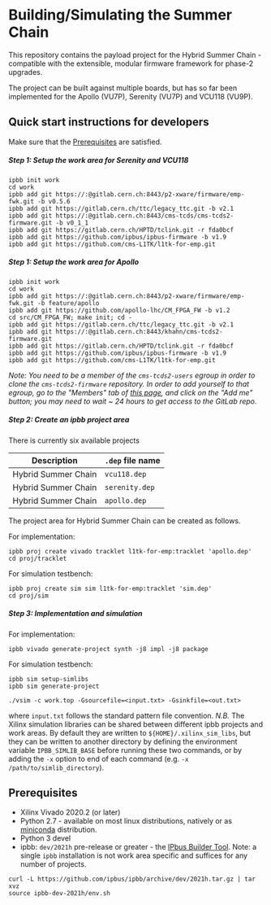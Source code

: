 # Building/Simulating the Summer Chain #

This repository contains the payload project for the Hybrid Summer Chain - compatible with the extensible, modular firmware framework for phase-2 upgrades.

The project can be built against multiple boards, but has so far been implemented for the Apollo (VU7P), Serenity (VU7P) and VCU118 (VU9P).

## Quick start instructions for developers ##

Make sure that the [Prerequisites](#prerequisites) are satisfied.

##### Step 1: Setup the work area for Serenity and VCU118

```
ipbb init work
cd work
ipbb add git https://:@gitlab.cern.ch:8443/p2-xware/firmware/emp-fwk.git -b v0.5.6
ipbb add git https://gitlab.cern.ch/ttc/legacy_ttc.git -b v2.1
ipbb add git https://:@gitlab.cern.ch:8443/cms-tcds/cms-tcds2-firmware.git -b v0_1_1
ipbb add git https://gitlab.cern.ch/HPTD/tclink.git -r fda0bcf
ipbb add git https://github.com/ipbus/ipbus-firmware -b v1.9
ipbb add git https://github.com/cms-L1TK/l1tk-for-emp.git
```

##### Step 1: Setup the work area for Apollo

```
ipbb init work
cd work
ipbb add git https://:@gitlab.cern.ch:8443/p2-xware/firmware/emp-fwk.git -b feature/apollo
ipbb add git https://github.com/apollo-lhc/CM_FPGA_FW -b v1.2
cd src/CM_FPGA_FW; make init; cd -
ipbb add git https://gitlab.cern.ch/ttc/legacy_ttc.git -b v2.1
ipbb add git https://:@gitlab.cern.ch:8443/khahn/cms-tcds2-firmware.git 
ipbb add git https://gitlab.cern.ch/HPTD/tclink.git -r fda0bcf
ipbb add git https://github.com/ipbus/ipbus-firmware -b v1.9
ipbb add git https://github.com/cms-L1TK/l1tk-for-emp.git
```

*Note: You need to be a member of the `cms-tcds2-users` egroup in order to clone the `cms-tcds2-firmware` repository. In order to add yourself to that egroup, go to the "Members" tab of [this page](https://e-groups.cern.ch/e-groups/Egroup.do?egroupId=10380295), and click on the "Add me" button; you may need to wait ~ 24 hours to get access to the GitLab repo.*

##### Step 2: Create an ipbb project area

There is currently six available projects

| Description                                              | `.dep` file name                  |
| -------------------------------------------------------- | --------------------------------- |
| Hybrid Summer Chain                                      | `vcu118.dep`                      |
| Hybrid Summer Chain                                      | `serenity.dep`                    |
| Hybrid Summer Chain                                      | `apollo.dep`                      |

The project area for Hybrid Summer Chain can be created as follows.

For implementation:
```
ipbb proj create vivado tracklet l1tk-for-emp:tracklet 'apollo.dep'
cd proj/tracklet
```

For simulation testbench:
```
ipbb proj create sim sim l1tk-for-emp:tracklet 'sim.dep'
cd proj/sim
```

##### Step 3: Implementation and simulation


For implementation:
```
ipbb vivado generate-project synth -j8 impl -j8 package
```

For simulation testbench:
```
ipbb sim setup-simlibs
ipbb sim generate-project

./vsim -c work.top -Gsourcefile=<input.txt> -Gsinkfile=<out.txt> 
```
where `input.txt` follows the standard pattern file convention.
*N.B.* The Xilinx simulation libraries can be shared between different ipbb projects and work areas. By default they are written to `${HOME}/.xilinx_sim_libs`, but they can be written to another directory by defining the environment variable `IPBB_SIMLIB_BASE` before running these two commands, or by adding the `-x` option to end of each command (e.g. `-x /path/to/simlib_directory`).

## Prerequisites ##

 * Xilinx Vivado 2020.2 (or later)
 * Python 2.7 - available on most linux distributions, natively or as [miniconda](https://conda.io/miniconda.html) distribution.
 * Python 3 devel
 * ipbb: `dev/2021h` pre-release or greater - the [IPbus Builder Tool](https://github.com/ipbus/ipbb). Note: a single `ipbb` installation is not work area specific and suffices for any number of projects.
 
```
curl -L https://github.com/ipbus/ipbb/archive/dev/2021h.tar.gz | tar xvz
source ipbb-dev-2021h/env.sh
```
